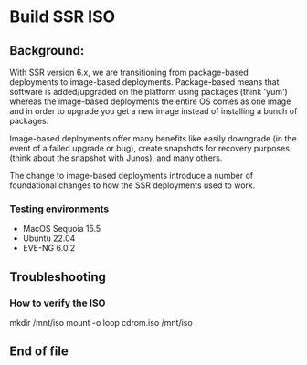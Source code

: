 # Build SSR ISO

## Background:
With SSR version 6.x, we are transitioning from package-based deployments to image-based deployments. Package-based means that software is added/upgraded on the platform using packages (think 'yum') whereas the image-based deployments the entire OS comes as one image and in order to upgrade you get a new image instead of installing a bunch of packages.

Image-based deployments offer many benefits like easily downgrade (in the event of a failed upgrade or bug), create snapshots for recovery purposes (think about the snapshot with Junos), and many others.

The change to image-based deployments introduce a number of foundational changes to how the SSR deployments used to work.

### Testing environments
- MacOS Sequoia 15.5
- Ubuntu 22.04
- EVE-NG 6.0.2

## Troubleshooting
### How to verify the ISO
mkdir /mnt/iso
mount -o loop cdrom.iso /mnt/iso

## End of file
